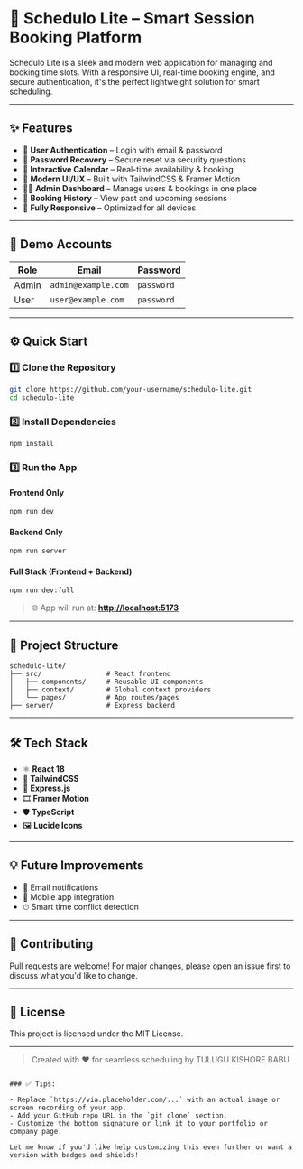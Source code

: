 # 🚀 Schedulo Lite – Smart Session Booking Platform

Schedulo Lite is a sleek and modern web application for managing and booking time slots. With a responsive UI, real-time booking engine, and secure authentication, it's the perfect lightweight solution for smart scheduling.

---

## ✨ Features

- 🔐 **User Authentication** – Login with email & password  
- 🔁 **Password Recovery** – Secure reset via security questions  
- 📅 **Interactive Calendar** – Real-time availability & booking  
- 🎨 **Modern UI/UX** – Built with TailwindCSS & Framer Motion  
- 🧑‍💼 **Admin Dashboard** – Manage users & bookings in one place  
- 🧾 **Booking History** – View past and upcoming sessions  
- 📱 **Fully Responsive** – Optimized for all devices

---

## 👥 Demo Accounts

| Role   | Email               | Password  |
|--------|---------------------|-----------|
| Admin  | `admin@example.com` | `password` |
| User   | `user@example.com`  | `password` |

---

## ⚙️ Quick Start

### 1️⃣ Clone the Repository
```bash
git clone https://github.com/your-username/schedulo-lite.git
cd schedulo-lite
````

### 2️⃣ Install Dependencies

```bash
npm install
```

### 3️⃣ Run the App

#### Frontend Only

```bash
npm run dev
```

#### Backend Only

```bash
npm run server
```

#### Full Stack (Frontend + Backend)

```bash
npm run dev:full
```

> 🌐 App will run at: **[http://localhost:5173](http://localhost:5173)**

---

## 🧱 Project Structure

```
schedulo-lite/
├── src/                # React frontend
│   ├── components/     # Reusable UI components
│   ├── context/        # Global context providers
│   └── pages/          # App routes/pages
├── server/             # Express backend
```

---

## 🛠 Tech Stack

* ⚛️ **React 18**
* 🎨 **TailwindCSS**
* 🔧 **Express.js**
* 🎞 **Framer Motion**
* 🛡 **TypeScript**
* 🖼 **Lucide Icons**

---

## 💡 Future Improvements

* 🔔 Email notifications
* 📲 Mobile app integration
* ⏱ Smart time conflict detection

---

## 🤝 Contributing

Pull requests are welcome! For major changes, please open an issue first to discuss what you'd like to change.

---

## 📄 License

This project is licensed under the MIT License.

---

> Created with ❤️ for seamless scheduling by TULUGU KISHORE BABU

```

### ✅ Tips:

- Replace `https://via.placeholder.com/...` with an actual image or screen recording of your app.
- Add your GitHub repo URL in the `git clone` section.
- Customize the bottom signature or link it to your portfolio or company page.

Let me know if you'd like help customizing this even further or want a version with badges and shields!
```
